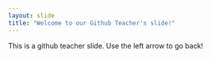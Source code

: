 ```yaml
---
layout: slide
title: "Welcome to our Github Teacher's slide!"
---
```

This is a github teacher slide.
Use the left arrow to go back!